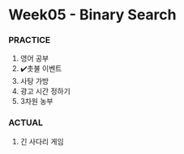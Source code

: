 # Week05 - Binary Search

### PRACTICE

1. 영어 공부
2. ✔️촛불 이벤트
3. 사탕 가방
4. 광고 시간 정하기
5. 3차원 농부

### ACTUAL

1. 긴 사다리 게임
